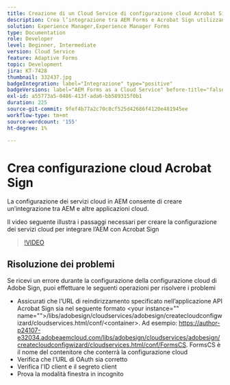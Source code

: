 ```yaml
---
title: Creazione di un Cloud Service di configurazione cloud Acrobat Sign
description: Crea l’integrazione tra AEM Forms e Acrobat Sign utilizzando la configurazione dei servizi cloud.
solution: Experience Manager,Experience Manager Forms
type: Documentation
role: Developer
level: Beginner, Intermediate
version: Cloud Service
feature: Adaptive Forms
topic: Development
jira: KT-7428
thumbnail: 332437.jpg
badgeIntegration: label="Integrazione" type="positive"
badgeVersions: label="AEM Forms as a Cloud Service" before-title="false"
exl-id: a55773a5-0486-413f-ada6-bb589315f0b1
duration: 225
source-git-commit: 9fef4b77a2c70c8cf525d42686f4120e481945ee
workflow-type: tm+mt
source-wordcount: '155'
ht-degree: 1%

---
```


# Crea configurazione cloud Acrobat Sign

La configurazione dei servizi cloud in AEM consente di creare un’integrazione tra AEM e altre applicazioni cloud.

Il video seguente illustra i passaggi necessari per creare la configurazione dei servizi cloud per integrare l’AEM con Acrobat Sign

>[!VIDEO](https://video.tv.adobe.com/v/332437?quality=12&learn=on)

## Risoluzione dei problemi

Se ricevi un errore durante la configurazione della configurazione cloud di Adobe Sign, puoi effettuare le seguenti operazioni per risolvere i problemi
* Assicurati che l’URL di reindirizzamento specificato nell’applicazione API Acrobat Sign sia nel seguente formato
&lt;your instance=&quot;&quot; name=&quot;&quot;>/libs/adobesign/cloudservices/adobesign/createcloudconfigwizard/cloudservices.html/conf/&lt;container>.
Ad esempio: https://author-p24107-e32034.adobeaemcloud.com/libs/adobesign/cloudservices/adobesign/createcloudconfigwizard/cloudservices.html/conf/FormsCS. FormsCS è il nome del contenitore che conterrà la configurazione cloud
* Verifica che l’URL di OAuth sia corretto
* Verifica l&#39;ID client e il segreto client
* Prova la modalità finestra in incognito


